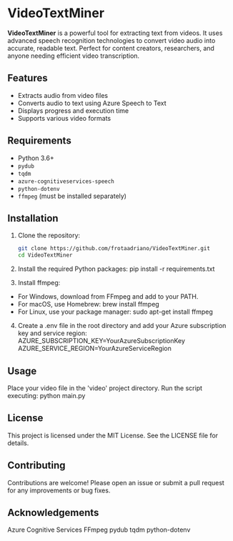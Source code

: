 # VideoTextMiner

**VideoTextMiner** is a powerful tool for extracting text from videos. It uses advanced speech recognition technologies to convert video audio into accurate, readable text. Perfect for content creators, researchers, and anyone needing efficient video transcription.

## Features

- Extracts audio from video files
- Converts audio to text using Azure Speech to Text
- Displays progress and execution time
- Supports various video formats

## Requirements

- Python 3.6+
- `pydub`
- `tqdm`
- `azure-cognitiveservices-speech`
- `python-dotenv`
- `ffmpeg` (must be installed separately)

## Installation

1. Clone the repository:
   ```bash
   git clone https://github.com/frotaadriano/VideoTextMiner.git
   cd VideoTextMiner

2. Install the required Python packages:
   pip install -r requirements.txt

3. Install ffmpeg:
- For Windows, download from FFmpeg and add to your PATH.
- For macOS, use Homebrew:
brew install ffmpeg
- For Linux, use your package manager:
sudo apt-get install ffmpeg
4. Create a .env file in the root directory and add your Azure subscription key and service region:
AZURE_SUBSCRIPTION_KEY=YourAzureSubscriptionKey
AZURE_SERVICE_REGION=YourAzureServiceRegion

## Usage
Place your video file in the 'video' project directory.
Run the script executing: python main.py

## License
This project is licensed under the MIT License. See the LICENSE file for details.

## Contributing
Contributions are welcome! Please open an issue or submit a pull request for any improvements or bug fixes.

## Acknowledgements
Azure Cognitive Services
FFmpeg
pydub
tqdm
python-dotenv







